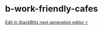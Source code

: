 # b-work-friendly-cafes

[Edit in StackBlitz next generation editor ⚡️](https://stackblitz.com/~/github.com/m91michel/b-work-friendly-cafes)